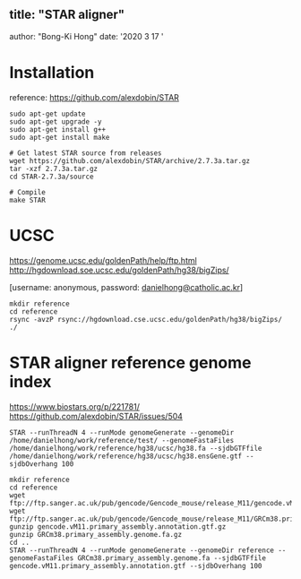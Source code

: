title: "STAR aligner"
---
author: "Bong-Ki Hong"
date: '2020 3 17 '

# Installation
reference: https://github.com/alexdobin/STAR

```{bash}
sudo apt-get update
sudo apt-get upgrade -y
sudo apt-get install g++
sudo apt-get install make

# Get latest STAR source from releases
wget https://github.com/alexdobin/STAR/archive/2.7.3a.tar.gz
tar -xzf 2.7.3a.tar.gz
cd STAR-2.7.3a/source

# Compile
make STAR
```


# UCSC

https://genome.ucsc.edu/goldenPath/help/ftp.html
http://hgdownload.soe.ucsc.edu/goldenPath/hg38/bigZips/

[username: anonymous, password: danielhong@catholic.ac.kr]
```{bash}
mkdir reference
cd reference
rsync -avzP rsync://hgdownload.cse.ucsc.edu/goldenPath/hg38/bigZips/ ./
```

# STAR aligner reference genome index

https://www.biostars.org/p/221781/
https://github.com/alexdobin/STAR/issues/504
```{bash}
STAR --runThreadN 4 --runMode genomeGenerate --genomeDir /home/danielhong/work/reference/test/ --genomeFastaFiles /home/danielhong/work/reference/hg38/ucsc/hg38.fa --sjdbGTFfile /home/danielhong/work/reference/hg38/ucsc/hg38.ensGene.gtf --sjdbOverhang 100

```



```{bash}
mkdir reference
cd reference
wget ftp://ftp.sanger.ac.uk/pub/gencode/Gencode_mouse/release_M11/gencode.vM11.primary_assembly.annotation.gtf.gz
wget ftp://ftp.sanger.ac.uk/pub/gencode/Gencode_mouse/release_M11/GRCm38.primary_assembly.genome.fa.gz
gunzip gencode.vM11.primary_assembly.annotation.gtf.gz
gunzip GRCm38.primary_assembly.genome.fa.gz
cd ..
STAR --runThreadN 4 --runMode genomeGenerate --genomeDir reference --genomeFastaFiles GRCm38.primary_assembly.genome.fa --sjdbGTFfile gencode.vM11.primary_assembly.annotation.gtf --sjdbOverhang 100
```

